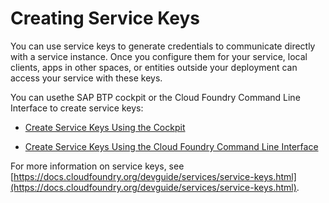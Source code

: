 <!-- loio4514a14ab6424d9f84f1b8650df609ce -->

# Creating Service Keys

You can use service keys to generate credentials to communicate directly with a service instance. Once you configure them for your service, local clients, apps in other spaces, or entities outside your deployment can access your service with these keys.

You can usethe SAP BTP cockpit or the Cloud Foundry Command Line Interface to create service keys:

-   [Create Service Keys Using the Cockpit](create-service-keys-using-the-cockpit-cdf4f20.md)

-   [Create Service Keys Using the Cloud Foundry Command Line Interface](create-service-keys-using-the-cloud-foundry-command-line-interface-7de6b31.md)


For more information on service keys, see [https://docs.cloudfoundry.org/devguide/services/service-keys.html](https://docs.cloudfoundry.org/devguide/services/service-keys.html).

